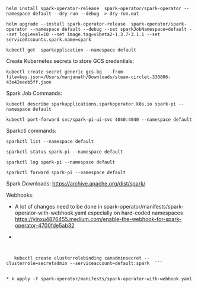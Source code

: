 
```helm install spark-operator-release  spark-operator/spark-operator --namespace default --dry-run --debug  > dry-run.out ```

``` helm upgrade --install spark-operator-release  spark-operator/spark-operator --namespace default --debug --set sparkJobNamespace=default --set logLevel=10 --set image.tag=v1beta2-1.3.7-3.1.1 --set serviceAccounts.spark.name=spark ```


```kubectl get  sparkapplication --namespace default ```


Create Kubernetes secrets to store GCS credentials:

```kubectl create secret generic gcs-bq  --from-file=key.json=/Users/manjunath/Downloads/steam-circlet-330806-43e42eeeb5ff.json```


Spark Job Commands: 


```kubectl describe sparkapplications.sparkoperator.k8s.io spark-pi --namespace default```

```kubectl port-forward svc/spark-pi-ui-svc 4040:4040 --namespace default ```


Sparkctl commands:

```sparkctl list --namespace default```

```sparkctl status spark-pi --namespace default```

```sparkctl log spark-pi --namespace default```

```sparkctl forward spark-pi --namespace default```

Spark Downloads: https://archive.apache.org/dist/spark/


Webhooks:

* A lot of changes need to be done in spark-operator/manifests/spark-operator-with-webhook.yaml 
  especially on hard-coded namespaces https://yinxu4876455.medium.com/enable-the-webhook-for-spark-operator-4700fde5ab32

* 
```kubectl create clusterrole secretadmin  --verb=get --verb=list --verb=create --verb=update --resource=secret --namespace=default


   kubectl create clusterrolebinding canadminsecret --clusterrole=secretadmin --serviceaccount=default:spark  ```


* k apply -f spark-operator/manifests/spark-operator-with-webhook.yaml 
